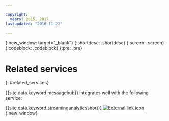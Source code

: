 ```yaml
---

copyright:
  years: 2015, 2017
lastupdated: "2016-11-22"

---
```


{:new_window: target="_blank"}
{:shortdesc: .shortdesc}
{:screen: .screen}
{:codeblock: .codeblock}
{:pre: .pre}



# Related services
{: #related_services}

{{site.data.keyword.messagehub}} integrates well with the following service:

 [{{site.data.keyword.streaminganalyticsshort}} ![External link icon](../../icons/launch-glyph.svg "External link icon")](https://developer.ibm.com/messaging/2015/12/07/streaminganalyticsmessagehub/){:new_window} 
 
 
 
 
